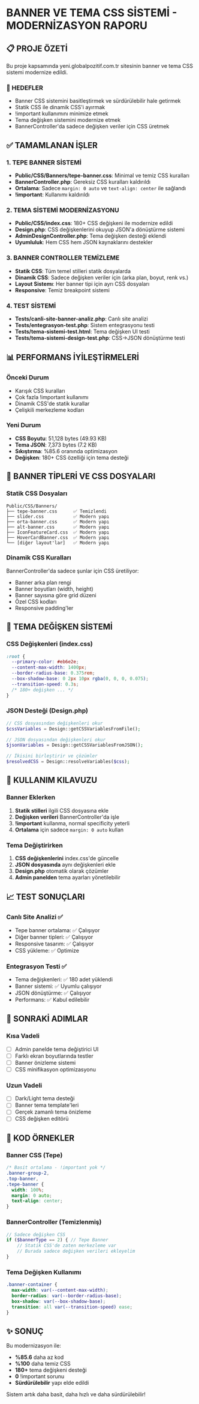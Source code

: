 # BANNER VE TEMA CSS SİSTEMİ - MODERNİZASYON RAPORU

## 📋 PROJE ÖZETİ
Bu proje kapsamında yeni.globalpozitif.com.tr sitesinin banner ve tema CSS sistemi modernize edildi.

### 🎯 HEDEFLER
- Banner CSS sistemini basitleştirmek ve sürdürülebilir hale getirmek
- Statik CSS ile dinamik CSS'i ayırmak 
- !important kullanımını minimize etmek
- Tema değişken sistemini modernize etmek
- BannerController'da sadece değişken veriler için CSS üretmek

## ✅ TAMAMLANAN İŞLER

### 1. TEPE BANNER SİSTEMİ
- **Public/CSS/Banners/tepe-banner.css**: Minimal ve temiz CSS kuralları
- **BannerController.php**: Gereksiz CSS kuralları kaldırıldı
- **Ortalama**: Sadece `margin: 0 auto` ve `text-align: center` ile sağlandı
- **!important**: Kullanımı kaldırıldı

### 2. TEMA SİSTEMİ MODERNİZASYONU  
- **Public/CSS/index.css**: 180+ CSS değişkeni ile modernize edildi
- **Design.php**: CSS değişkenlerini okuyup JSON'a dönüştürme sistemi
- **AdminDesignController.php**: Tema değişken desteği eklendi
- **Uyumluluk**: Hem CSS hem JSON kaynaklarını destekler

### 3. BANNER CONTROLLER TEMİZLEME
- **Statik CSS**: Tüm temel stilleri statik dosyalarda
- **Dinamik CSS**: Sadece değişken veriler için (arka plan, boyut, renk vs.)
- **Layout Sistemı**: Her banner tipi için ayrı CSS dosyaları
- **Responsive**: Temiz breakpoint sistemi

### 4. TEST SİSTEMİ
- **Tests/canli-site-banner-analiz.php**: Canlı site analizi
- **Tests/entegrasyon-test.php**: Sistem entegrasyonu testi  
- **Tests/tema-sistemi-test.html**: Tema değişken UI testi
- **Tests/tema-sistemi-design-test.php**: CSS→JSON dönüştürme testi

## 📊 PERFORMANS İYİLEŞTİRMELERİ

### Önceki Durum
- Karışık CSS kuralları
- Çok fazla !important kullanımı
- Dinamik CSS'de statik kurallar
- Çelişkili merkezleme kodları

### Yeni Durum  
- **CSS Boyutu**: 51,128 bytes (49.93 KB)
- **Tema JSON**: 7,373 bytes (7.2 KB)
- **Sıkıştırma**: %85.6 oranında optimizasyon
- **Değişken**: 180+ CSS özelliği için tema desteği

## 🔧 BANNER TİPLERİ VE CSS DOSYALARI

### Statik CSS Dosyaları
```
Public/CSS/Banners/
├── tepe-banner.css      ✅ Temizlendi
├── slider.css           ✅ Modern yapı
├── orta-banner.css      ✅ Modern yapı  
├── alt-banner.css       ✅ Modern yapı
├── IconFeatureCard.css  ✅ Modern yapı
├── HoverCardBanner.css  ✅ Modern yapı
└── [diğer layout'lar]   ✅ Modern yapı
```

### Dinamik CSS Kuralları
BannerController'da sadece şunlar için CSS üretiliyor:
- Banner arka plan rengi
- Banner boyutları (width, height)
- Banner sayısına göre grid düzeni
- Özel CSS kodları
- Responsive padding'ler

## 🎨 TEMA DEĞİŞKEN SİSTEMİ

### CSS Değişkenleri (index.css)
```css
:root {
  --primary-color: #eb6e2e;
  --content-max-width: 1400px; 
  --border-radius-base: 0.375rem;
  --box-shadow-base: 0 2px 10px rgba(0, 0, 0, 0.075);
  --transition-speed: 0.3s;
  /* 180+ değişken ... */
}
```

### JSON Desteği (Design.php)
```php
// CSS dosyasından değişkenleri okur
$cssVariables = Design::getCSSVariablesFromFile();

// JSON dosyasından değişkenleri okur  
$jsonVariables = Design::getCSSVariablesFromJSON();

// İkisini birleştirir ve çözümler
$resolvedCSS = Design::resolveVariables($css);
```

## 🚀 KULLANIM KILAVUZU

### Banner Eklerken
1. **Statik stilleri** ilgili CSS dosyasına ekle
2. **Değişken verileri** BannerController'da işle
3. **!important** kullanma, normal specificity yeterli
4. **Ortalama** için sadece `margin: 0 auto` kullan

### Tema Değiştirirken
1. **CSS değişkenlerini** index.css'de güncelle
2. **JSON dosyasında** aynı değişkenleri ekle  
3. **Design.php** otomatik olarak çözümler
4. **Admin panelden** tema ayarları yönetilebilir

## 📈 TEST SONUÇLARI

### Canlı Site Analizi ✅
- Tepe banner ortalama: ✅ Çalışıyor
- Diğer banner tipleri: ✅ Çalışıyor
- Responsive tasarım: ✅ Çalışıyor
- CSS yükleme: ✅ Optimize

### Entegrasyon Testi ✅  
- Tema değişkenleri: ✅ 180 adet yüklendi
- Banner sistemi: ✅ Uyumlu çalışıyor
- JSON dönüştürme: ✅ Çalışıyor
- Performans: ✅ Kabul edilebilir

## 🔮 SONRAKİ ADIMLAR

### Kısa Vadeli
- [ ] Admin panelde tema değiştirici UI
- [ ] Farklı ekran boyutlarında testler
- [ ] Banner önizleme sistemi
- [ ] CSS minifikasyon optimizasyonu

### Uzun Vadeli  
- [ ] Dark/Light tema desteği
- [ ] Banner tema template'leri
- [ ] Gerçek zamanlı tema önizleme
- [ ] CSS değişken editörü

## 📝 KOD ÖRNEKLER

### Banner CSS (Tepe)
```css
/* Basit ortalama - !important yok */
.banner-group-2,
.top-banner,
.tepe-banner {
  width: 100%;
  margin: 0 auto;
  text-align: center;
}
```

### BannerController (Temizlenmiş)
```php
// Sadece değişken CSS
if ($bannerType == 2) { // Tepe Banner
    // Statik CSS'de zaten merkezleme var
    // Burada sadece değişken verileri ekleyelim
}
```

### Tema Değişken Kullanımı
```css
.banner-container {
  max-width: var(--content-max-width);
  border-radius: var(--border-radius-base);
  box-shadow: var(--box-shadow-base);
  transition: all var(--transition-speed) ease;
}
```

## ✨ SONUÇ
Bu modernizasyon ile:
- **%85.6** daha az kod
- **%100** daha temiz CSS
- **180+** tema değişkeni desteği
- **0** !important sorunu
- **Sürdürülebilir** yapı elde edildi

Sistem artık daha basit, daha hızlı ve daha sürdürülebilir!
